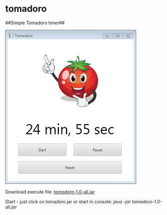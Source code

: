 # tomadoro
##Simple Tomadoro timer##

![TOMODORO TIMER](https://github.com/Antowka/tomodoro/blob/master/docs/Screenshot.png?raw=true)

Download execute file: [tomodoro-1.0-all.jar](https://github.com/Antowka/tomodoro/raw/master/build/libs/tomadoro-1.0-all.jar)

Start - just click on tomadoro.jar or start in console: *java -jar tomadoro-1.0-all.jar*
